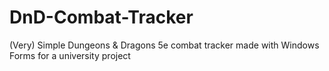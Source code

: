 # DnD-Combat-Tracker
(Very) Simple Dungeons &amp; Dragons 5e combat tracker made with Windows Forms for a university project
